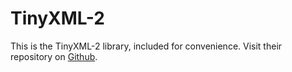 TinyXML-2
=
This is the TinyXML-2 library, included for convenience. Visit their repository on [Github](https://github.com/leethomason/tinyxml2).

